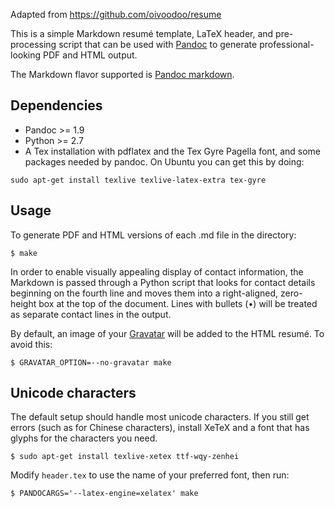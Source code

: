 
Adapted from https://github.com/oivoodoo/resume

This is a simple Markdown resumé template, LaTeX header, and pre-processing
script that can be used with [Pandoc](http://johnmacfarlane.net/pandoc/) to generate
professional-looking PDF and HTML output.

The Markdown flavor supported is
[Pandoc markdown](http://johnmacfarlane.net/pandoc/README.html#pandocs-markdown).

## Dependencies

* Pandoc >= 1.9 
* Python >= 2.7
* A Tex installation with pdflatex and the Tex Gyre Pagella font, and some
  packages needed by pandoc.  On Ubuntu you can get this by doing:

```
sudo apt-get install texlive texlive-latex-extra tex-gyre
```

## Usage

To generate PDF and HTML versions of each .md file in the directory:

    $ make

In order to enable visually appealing display of contact information, the
Markdown is passed through a Python script that looks for contact details
beginning on the fourth line and moves them into a right-aligned, zero-height
box at the top of the document.  Lines with bullets (•) will be treated as
separate contact lines in the output.

By default, an image of your [Gravatar](http://www.gravatar.com) will be added
to the HTML resumé.  To avoid this:

    $ GRAVATAR_OPTION=--no-gravatar make

## Unicode characters

The default setup should handle most unicode characters.  If you still get
errors (such as for Chinese characters), install XeTeX and a font that has
glyphs for the characters you need.

    $ sudo apt-get install texlive-xetex ttf-wqy-zenhei

Modify `header.tex` to use the name of your preferred font, then run:

    $ PANDOCARGS='--latex-engine=xelatex' make
